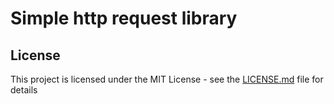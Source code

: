 # Simple http request library

## License

This project is licensed under the MIT License - see the [LICENSE.md](LICENSE.md) file for details